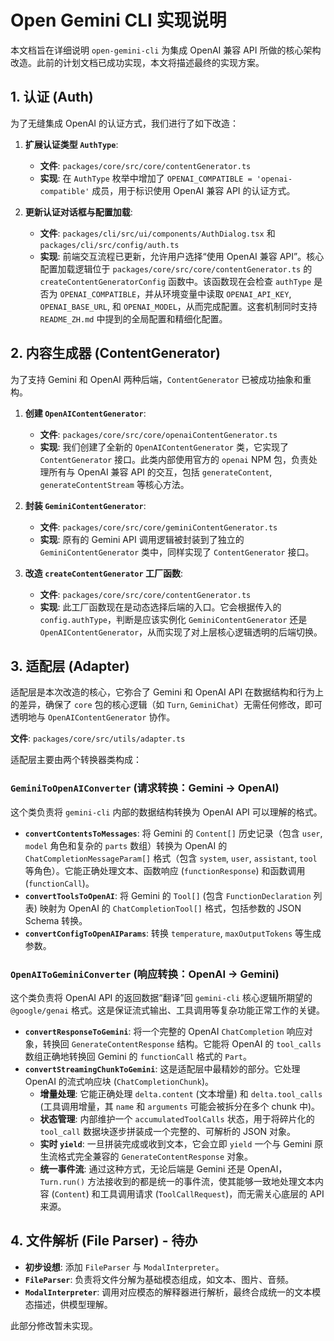 # Open Gemini CLI 实现说明

本文档旨在详细说明 `open-gemini-cli` 为集成 OpenAI 兼容 API 所做的核心架构改造。此前的计划文档已成功实现，本文将描述最终的实现方案。

## 1. 认证 (Auth)

为了无缝集成 OpenAI 的认证方式，我们进行了如下改造：

1.  **扩展认证类型 `AuthType`**:
    *   **文件**: `packages/core/src/core/contentGenerator.ts`
    *   **实现**: 在 `AuthType` 枚举中增加了 `OPENAI_COMPATIBLE = 'openai-compatible'` 成员，用于标识使用 OpenAI 兼容 API 的认证方式。

2.  **更新认证对话框与配置加载**:
    *   **文件**: `packages/cli/src/ui/components/AuthDialog.tsx` 和 `packages/cli/src/config/auth.ts`
    *   **实现**: 前端交互流程已更新，允许用户选择“使用 OpenAI 兼容 API”。核心配置加载逻辑位于 `packages/core/src/core/contentGenerator.ts` 的 `createContentGeneratorConfig` 函数中。该函数现在会检查 `authType` 是否为 `OPENAI_COMPATIBLE`，并从环境变量中读取 `OPENAI_API_KEY`, `OPENAI_BASE_URL`, 和 `OPENAI_MODEL`，从而完成配置。这套机制同时支持 `README_ZH.md` 中提到的全局配置和精细化配置。

## 2. 内容生成器 (ContentGenerator)

为了支持 Gemini 和 OpenAI 两种后端，`ContentGenerator` 已被成功抽象和重构。

1.  **创建 `OpenAIContentGenerator`**:
    *   **文件**: `packages/core/src/core/openaiContentGenerator.ts`
    *   **实现**: 我们创建了全新的 `OpenAIContentGenerator` 类，它实现了 `ContentGenerator` 接口。此类内部使用官方的 `openai` NPM 包，负责处理所有与 OpenAI 兼容 API 的交互，包括 `generateContent`, `generateContentStream` 等核心方法。

2.  **封装 `GeminiContentGenerator`**:
    *   **文件**: `packages/core/src/core/geminiContentGenerator.ts`
    *   **实现**: 原有的 Gemini API 调用逻辑被封装到了独立的 `GeminiContentGenerator` 类中，同样实现了 `ContentGenerator` 接口。

3.  **改造 `createContentGenerator` 工厂函数**:
    *   **文件**: `packages/core/src/core/contentGenerator.ts`
    *   **实现**: 此工厂函数现在是动态选择后端的入口。它会根据传入的 `config.authType`，判断是应该实例化 `GeminiContentGenerator` 还是 `OpenAIContentGenerator`，从而实现了对上层核心逻辑透明的后端切换。

## 3. 适配层 (Adapter)

适配层是本次改造的核心，它弥合了 Gemini 和 OpenAI API 在数据结构和行为上的差异，确保了 `core` 包的核心逻辑（如 `Turn`, `GeminiChat`）无需任何修改，即可透明地与 `OpenAIContentGenerator` 协作。

**文件**: `packages/core/src/utils/adapter.ts`

适配层主要由两个转换器类构成：

### `GeminiToOpenAIConverter` (请求转换：Gemini -> OpenAI)

这个类负责将 `gemini-cli` 内部的数据结构转换为 OpenAI API 可以理解的格式。

-   **`convertContentsToMessages`**: 将 Gemini 的 `Content[]` 历史记录（包含 `user`, `model` 角色和复杂的 `parts` 数组）转换为 OpenAI 的 `ChatCompletionMessageParam[]` 格式（包含 `system`, `user`, `assistant`, `tool` 等角色）。它能正确处理文本、函数响应 (`functionResponse`) 和函数调用 (`functionCall`)。
-   **`convertToolsToOpenAI`**: 将 Gemini 的 `Tool[]` (包含 `FunctionDeclaration` 列表) 映射为 OpenAI 的 `ChatCompletionTool[]` 格式，包括参数的 JSON Schema 转换。
-   **`convertConfigToOpenAIParams`**: 转换 `temperature`, `maxOutputTokens` 等生成参数。

### `OpenAIToGeminiConverter` (响应转换：OpenAI -> Gemini)

这个类负责将 OpenAI API 的返回数据“翻译”回 `gemini-cli` 核心逻辑所期望的 `@google/genai` 格式。这是保证流式输出、工具调用等复杂功能正常工作的关键。

-   **`convertResponseToGemini`**: 将一个完整的 OpenAI `ChatCompletion` 响应对象，转换回 `GenerateContentResponse` 结构。它能将 OpenAI 的 `tool_calls` 数组正确地转换回 Gemini 的 `functionCall` 格式的 `Part`。
-   **`convertStreamingChunkToGemini`**: 这是适配层中最精妙的部分。它处理 OpenAI 的流式响应块 (`ChatCompletionChunk`)。
    -   **增量处理**: 它能正确处理 `delta.content` (文本增量) 和 `delta.tool_calls` (工具调用增量，其 `name` 和 `arguments` 可能会被拆分在多个 chunk 中)。
    -   **状态管理**: 内部维护一个 `accumulatedToolCalls` 状态，用于将碎片化的 `tool_call` 数据块逐步拼装成一个完整的、可解析的 JSON 对象。
    -   **实时 `yield`**: 一旦拼装完成或收到文本，它会立即 `yield` 一个与 Gemini 原生流格式完全兼容的 `GenerateContentResponse` 对象。
    -   **统一事件流**: 通过这种方式，无论后端是 Gemini 还是 OpenAI，`Turn.run()` 方法接收到的都是统一的事件流，使其能够一致地处理文本内容 (`Content`) 和工具调用请求 (`ToolCallRequest`)，而无需关心底层的 API 来源。

## 4. 文件解析 (File Parser) - 待办

-   **初步设想**: 添加 `FileParser` 与 `ModalInterpreter`。
-   **`FileParser`**: 负责将文件分解为基础模态组成，如文本、图片、音频。
-   **`ModalInterpreter`**: 调用对应模态的解释器进行解析，最终合成统一的文本模态描述，供模型理解。

此部分修改暂未实现。